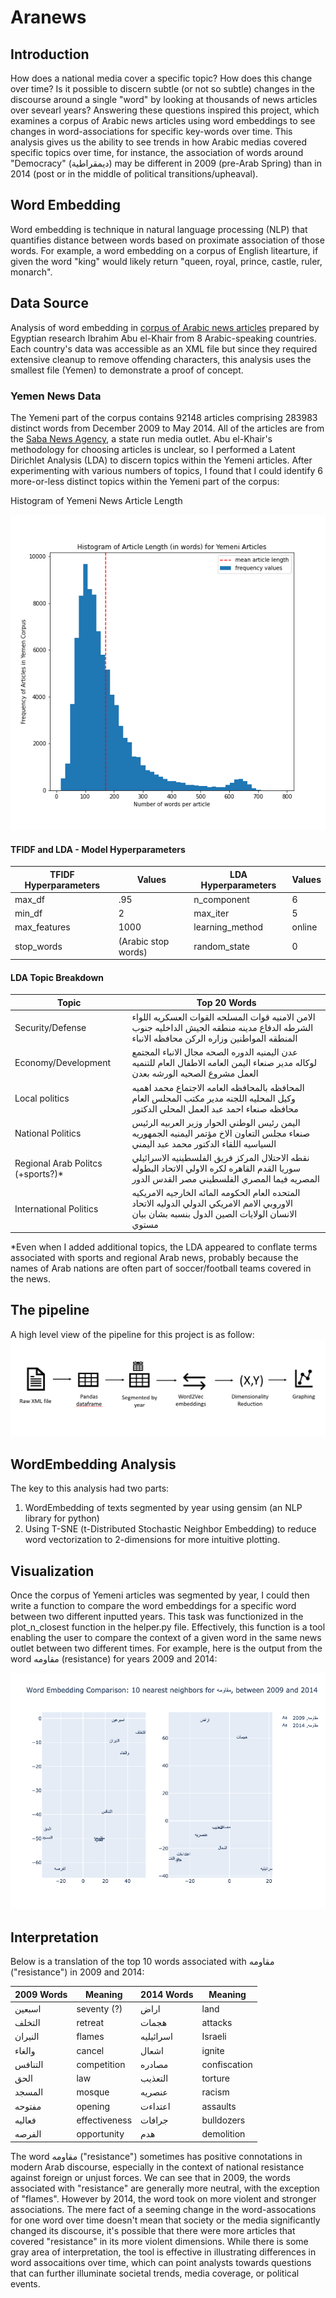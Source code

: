# Aranews

## Introduction
How does a national media cover a specific topic? How does this change over time? Is it possible to discern subtle (or not so subtle) changes in the discourse around a single "word" by looking at thousands of news articles over sevearl years? Answering these questions inspired this project, which examines a corpus of Arabic news articles using word embeddings to see changes in word-associations for specific key-words over time. This analysis gives us the ability to see trends in how Arabic medias covered specific topics over time, for instance, the association of words around "Democracy" (ديمقراطية) may be different in 2009 (pre-Arab Spring) than in 2014 (post or in the middle of political transitions/upheaval). 

## Word Embedding
Word embedding is technique in natural language processing (NLP) that quantifies distance between words based on proximate association of those words. For example, a word embedding on a corpus of English litearture, if given the word "king" would likely return "queen, royal, prince, castle, ruler, monarch". 

## Data Source
Analysis of word embedding in [corpus of Arabic news articles](https://abuelkhair.net/index.php/en/arabic/abu-el-khair-corpus) prepared by Egyptian research Ibrahim Abu el-Khair from 8 Arabic-speaking countries. Each country's data was accessible as an XML file but since they required extensive cleanup to remove offending characters, this analysis uses the smallest file (Yemen) to demonstrate a proof of concept. 

### Yemen News Data
The Yemeni part of the corpus contains 92148 articles comprising 283983 distinct words from December 2009 to May 2014. All of the articles are from the [Saba News Agency](https://www.sabanew.net/), a state run media outlet. Abu el-Khair's methodology for choosing articles is unclear, so I performed a Latent Dirichlet Analysis (LDA) to discern topics within the Yemeni articles. After experimenting with various numbers of topics, I found that I could identify 6 more-or-less distinct topics within the Yemeni part of the corpus:

Histogram of Yemeni News Article Length

![](images/histogram.png)


#### TFIDF and LDA - Model Hyperparameters

| TFIDF Hyperparameters |Values      |LDA Hyperparameters  |Values  |     
| ------------- |--------------------| ----------------|-------|
| max_df        | .95                | n_component     |6      |
| min_df        | 2                  | max_iter        |5      |
| max_features  | 1000               | learning_method |online |
| stop_words    | (Arabic stop words)| random_state    |0      |


#### LDA Topic Breakdown

| Topic      | Top 20 Words |
|-----------------|--------------|
|Security/Defense |  الامن الامنيه قوات المسلحه القوات العسكريه اللواء الشرطه الدفاع مدينه منطقه الجيش الداخليه جنوب المنطقه المواطنين وزاره الركن محافظه الانباء            |
|Economy/Development|     عدن اليمنيه الدوره الصحه مجال الانباء المجتمع لوكاله مدير صنعاء اليمن العامه الاطفال العام للتنميه العمل مشروع الصحيه الورشه بعدن         | 
|Local politics|     المحافظه بالمحافظه العامه الاجتماع محمد اهميه وكيل المحليه اللجنه مدير مكتب المجلس العام محافظه صنعاء احمد عبد العمل المحلي الدكتور         | 
|National Politics                 |   اليمن رئيس الوطني الحوار وزير العربيه الرئيس صنعاء مجلس التعاون الاخ مؤتمر اليمنيه الجمهوريه السياسيه اللقاء الدكتور محمد عبد اليمني           | 
|Regional Arab Politcs (+sports?)*|   نقطه الاحتلال المركز فريق الفلسطينيه الاسرائيلي سوريا القدم القاهره لكره الاولي الاتحاد البطوله المصريه فيما المصري الفلسطيني مصر القدس الدور           | 
|International Politics|      المتحده العام الحكومه المائه الخارجيه الامريكيه الاوروبي الامم الامريكي الدولي الدوليه الاتحاد الانسان الولايات الصين الدول بنسبه بشان بيان مستوي        | 

*Even when I added additional topics, the LDA appeared to conflate terms associated with sports and regional Arab news, probably because the names of Arab nations are often part of soccer/football teams covered in the news.

## The pipeline
A high level view of the pipeline for this project is as follow:
![](images/pipeline.PNG)


## WordEmbedding Analysis
The key to this analysis had two parts: 
1) WordEmbedding of texts segmented by year using gensim (an NLP library for python)
2) Using T-SNE (t-Distributed Stochastic Neighbor Embedding) to reduce word vectorization to 2-dimensions for more intuitive plotting. 

## Visualization 
Once the corpus of Yemeni articles was segmented by year, I could then write a function to compare the word embeddings for a specific word between two different inputted years. This task was functionized in the plot_n_closest function in the helper.py file. Effectively, this function is a tool enabling the user to compare the context of a given word in the same news outlet between two different times. For example, here is the output from the word مقاومه (resistance) for years 2009 and 2014:

![](images/muqawimah_2009_2014.png)

## Interpretation
Below is a translation of the top 10 words associated with مقاومه ("resistance") in 2009 and 2014:

|2009 Words|Meaning|2014 Words|Meaning|
|----------|-------|----------|-------|
|  اسبعين  |  seventy (?)   |    اراض    | land      |
|   التخلف |   retreat |  هجمات   |  attacks |    
|   النيران|  flames  | اسرائيليه|       Israeli |
|  والغاء   |  cancel    | اشعال    |   ignite    |
|  التنافس  |  competition | مصادره   |  confiscation     |
|    الحق   | law   | التعذيب  |  torture     |
|   المسجد  | mosque     | عنصريه   | racism      |
|   مفتوحه  | opening | اعتداءت  |  assaults     |
|   فعاليه  | effectiveness | جرافات   |  bulldozers     |
|  الفرصه   | opportunity | هدم      |   demolition    |

The word مقاومه ("resistance") sometimes has positive connotations in modern Arab discourse, especially in the context of national resistance against foreign or unjust forces. We can see that in 2009, the words associated with "resistance" are generally more neutral, with the exception of "flames". However by 2014, the word took on more violent and stronger associations. The mere fact of a seeming change in the word-assocations for one word over time doesn't mean that society or the media significantly changed its discourse, it's possible that there were more articles that covered "resistance" in its more violent dimensions. While there is some gray area of interpretation, the tool is effective in illustrating differences in word assocaitions over time, which can point analysts towards questions that can further illuminate societal trends, media coverage, or political events. 
